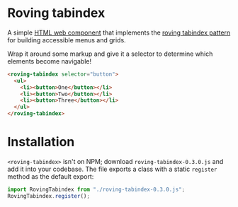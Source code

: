 # Roving tabindex

A simple [HTML web component](https://adactio.com/journal/20618) that implements the [roving tabindex pattern](https://www.w3.org/WAI/ARIA/apg/practices/keyboard-interface/#kbd_roving_tabindex) for building accessible menus and grids.

Wrap it around some markup and give it a selector to determine which elements become navigable!

```html
<roving-tabindex selector="button">
  <ul>
    <li><button>One</button></li>
    <li><button>Two</button></li>
    <li><button>Three</button></li>
  </ul>
</roving-tabindex>
```

# Installation

`<roving-tabindex>` isn't on NPM; download `roving-tabindex-0.3.0.js` and add it into your codebase.
The file exports a class with a static `register` method as the default export:

```js
import RovingTabindex from "./roving-tabindex-0.3.0.js";
RovingTabindex.register();
```
